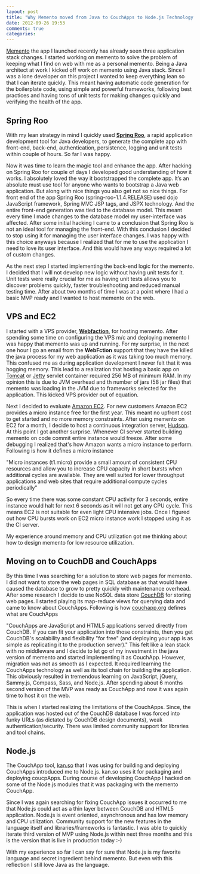 ```yaml
---
layout: post
title: "Why Memento moved from Java to CouchApps to Node.js Technology Stack]"
date: 2012-09-26 19:53
comments: true
categories: 
---
```

[Memento](http://mementodb.com) the app I launched recently has already seen three application stack changes. I started working on memento to solve the problem of keeping what I find on web with me as a personal memento. Being a Java architect at work I kicked off work on memento using Java stack. Since I was a lone developer on this project I wanted to keep everything lean so that I can iterate quickly. This meant having automatic code generation for the boilerplate code, using simple and powerful frameworks, following best practices and having tons of unit tests for making changes quickly and verifying the health of the app. 
## Spring Roo

With my lean strategy in mind I quickly used [**Spring Roo**](http://www.springsource.org/spring-roo), a rapid application development tool for Java developers, to generate the complete app with front-end, back-end, authentication, persistence, logging and unit tests within couple of hours. So far I was happy.

Now it was time to learn the magic tool and enhance the app. After hacking on Spring Roo for couple of days I developed good understanding of how it works. I absolutely loved the way it bootstrapped the complete app. It’s an absolute must use tool for anyone who wants to bootstrap a Java web application. But along with nice things you also get not so nice things. For front end of the app Spring Roo (spring-roo-1.1.4.RELEASE) used dojo JavaScript framework, Spring MVC JSP tags, and JSPX technology. And the entire front-end generation was tied to the database model. This meant every time I made changes to the database model my user-interface was affected. After some initial hacking I came to a conclusion that Spring Roo is not an ideal tool for managing the front-end. With this conclusion I decided to stop using it for managing the user interface changes. I was happy with this choice anyways because I realized that for me to use the application I need to love its user interface. And this would have any ways required a lot of custom changes.  

As the next step I started implementing the back-end logic for the memento. I decided that I will not develop new logic without having unit tests for it. Unit tests were really crucial for me as having unit tests allows you to discover problems quickly, faster troubleshooting and reduced manual testing time. After about two months of time I was at a point where I had a basic MVP ready and I wanted to host memento on the web.

## VPS and EC2

I started with a VPS provider, [**Webfaction**](http://webfaction.con), for hosting memento. After spending some time on configuring the VPS m/c and deploying memento I was happy that memento was up and running. For my surprise, in the next one hour I go an email from the **WebFction** support that they have the killed the java process for my web application as it was taking too much memory. This confused me as during application development I never felt that it was hogging memory. This lead to a realization that hosting a basic app on [Tomcat](http://tomcat.apache.org) or [Jetty](http://jetty.codehaus.org) servlet container required 256 MB of minimum RAM. In my opinion this is due to JVM overhead and th number of jars (58 jar files) that memento was loading in the JVM due to frameworks selected for the application. This kicked VPS provider out of equation.

Next I decided to evaluate [Amazon EC2](http://aws.amazon.com/). For new customers Amazon EC2 provides a micro instance free for the first year. This meant no upfront cost to get started and no more memory constraints. After using memento on EC2 for a month, I decide to host a continuous integration server, [Hudson](http://hudson-ci.org). At this point I got another surprise. Whenever CI server started building memento on code commit entire instance would freeze. After some debugging I realized that's how Amazon wants a micro instance to perform. Following is how it defines a micro instance

"Micro instances (t1.micro) provide a small amount of consistent CPU resources and allow you to increase CPU capacity in short bursts when additional cycles are available. They are well suited for lower throughput applications and web sites that require additional compute cycles periodically"

So every time there was some constant CPU activity for 3 seconds, entire instance would halt for next 6 seconds as it will not get any CPU cycle. This means EC2 is not suitable for even light CPU intensive jobs. Once I figured out how CPU bursts work on EC2 micro instance work I stopped using it as the CI server. 

My experience around memory and CPU utilization got me thinking about how to design memento for low resource utilization. 

## Moving on to CouchDB and CouchApps

By this time I was searching for a solution to store web pages for memento. I did not want to store the web pages in SQL database as that would have caused the database to grow to pretty quickly with maintenance overhead. After some research I decide to use NoSQL data store [CouchDB](http://couchdb.apache.org) for storing web pages. I started playing its map-reduce views for querying data and came to know about CouchApps. Following is how [couchapp.org](http://couchapp.org) defines what are CouchApps

"CouchApps are JavaScript and HTML5 applications served directly from CouchDB. If you can fit your application into those constraints, then you get CouchDB's scalability and flexibility "for free" (and deploying your app is as simple as replicating it to the production server)."
This felt like a lean stack with no middleware and I decide to let go of my investment in the java version of memento and started implementing it as CouchApp. However, migration was not as smooth as I expected. It required learning the CouchApps technology as well as its tool chain for building the application. This obviously resulted in tremendous learning on JavaScript, jQuery, Sammy.js, Compass, Sass, and Node.js. After spending about 6 months second version of the MVP was ready as CouchApp and now it was again time to host it on the web. 

This is when I started realizing the limitations of the CouchApps. Since, the application was hosted out of the CouchDB database I was forced into funky URLs (as dictated by CouchDB design documents), weak authentication/security. There was limited community support for libraries and tool chains. 

## Node.js

The CouchApp tool, [kan.so](http://kan.so/) that I was using for building and deploying CouchApps introduced me to Node.js. kan.so uses it for packaging and deploying coucpApps. During course of developing  CouchApp I hacked on some of the Node.js modules that it was packaging with the memento CouchApp. 

Since I was again searching for fixing CouchApp issues it occurred to me that Node.js could act as a thin layer between CouchDB and HTML5 application. Node.js is event oriented, asynchronous and has low memory and CPU utilization. Community support for the new features in the language itself and libraries/frameworks is fantastic. I was able to quickly iterate third version of MVP using Node.js within next three months and this is the version that is live in production today :-)

With my experience so far I can say for sure that Node.js is my favorite language and secret ingredient behind memento. But even with this reflection I still love Java as the language.

